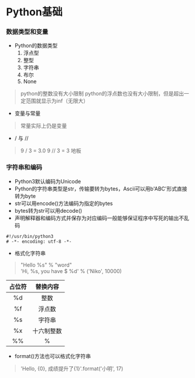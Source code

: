 # Python基础

### 数据类型和变量
- Python的数据类型
    1. 浮点型
    2. 整型
    3. 字符串
    4. 布尔
    5. None
> python的整数没有大小限制
> python的浮点数也没有大小限制，但是超出一定范围就显示为inf（无限大）

- 变量与常量
> 常量实际上仍是变量

- / 与 //
> 9 / 3 = 3.0
> 9 // 3 = 3 地板

### 字符串和编码
- Python3默认编码为Unicode
- Python的字符串类型是str，传输要转为bytes，Ascii可以用b'ABC'形式直接转为byte
- str可以用encode()方法编码为指定的bytes
- bytes转为str可以用decode()
- 声明解释器和编码方式并保存为对应编码一般能够保证程序中写死的输出不乱码
```
#!/usr/bin/python3
# -*- encoding: utf-8 -*-
```
- 格式化字符串
> "Hello %s" % "word"  
> 'Hi, %s, you have $ %d' % ('Niko', 10000)  

| 占位符 | 替换内容 |
|:--:|:--:|
%d | 整数
%f | 浮点数
%s | 字符串
%x | 十六制整数
%% | %
- format()方法也可以格式化字符串
> 'Hello, {0}, 成绩提升了{1}'.format('小明', 17)